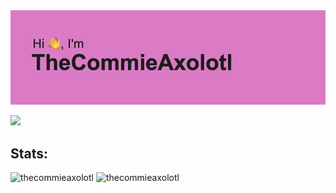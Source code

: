 <img id="preview-img" src="./header.png">

![](https://komarev.com/ghpvc/?username=thecommieaxolotl&style=for-the-badge&color=CE80C2)

## Stats:
<p float="left">
  <img src="https://github-readme-stats.vercel.app/api?username=TheCommieAxolotl&bg_color=0e1116&border_color=0e1116&title_color=fff&text_color=fff" alt="thecommieaxolotl" />
  <img src="https://github-readme-stats.vercel.app/api/top-langs?username=TheCommieAxolotl&layout=compact&bg_color=0e1116&border_color=0e1116&title_color=fff&text_color=fff" alt="thecommieaxolotl" />
</p>

